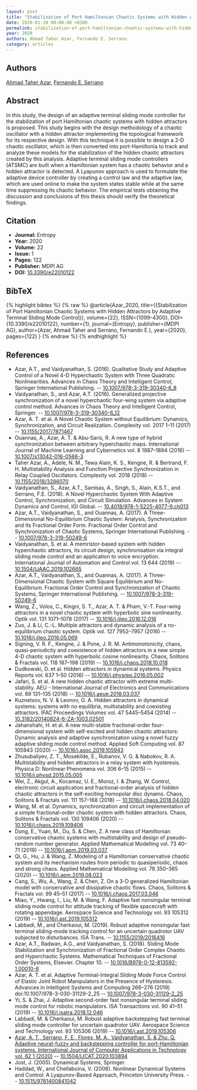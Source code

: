 ```yaml
---
layout: post
title: "Stabilization of Port Hamiltonian Chaotic Systems with Hidden Attractors by Adaptive Terminal Sliding Mode Control"
date: 2020-01-20 00:00:00 +0100
permalink: stabilization-of-port-hamiltonian-chaotic-systems-with-hidden-attractors-by-adaptive-terminal-sliding-mode-control
year: 2020
authors: Ahmad Taher Azar, Fernando E. Serrano
category: articles
---
```

 
## Authors
[Ahmad Taher Azar](authors/ahmad-taher-azar), [Fernando E. Serrano](authors/fernando-e-serrano)
 
## Abstract
In this study, the design of an adaptive terminal sliding mode controller for the stabilization of port Hamiltonian chaotic systems with hidden attractors is proposed. This study begins with the design methodology of a chaotic oscillator with a hidden attractor implementing the topological framework for its respective design. With this technique it is possible to design a 2-D chaotic oscillator, which is then converted into port-Hamiltonia to track and analyze these models for the stabilization of the hidden chaotic attractors created by this analysis. Adaptive terminal sliding mode controllers (ATSMC) are built when a Hamiltonian system has a chaotic behavior and a hidden attractor is detected. A Lyapunov approach is used to formulate the adaptive device controller by creating a control law and the adaptive law, which are used online to make the system states stable while at the same time suppressing its chaotic behavior. The empirical tests obtaining the discussion and conclusions of this thesis should verify the theoretical findings.
 
## Citation
- **Journal:** Entropy
- **Year:** 2020
- **Volume:** 22
- **Issue:** 1
- **Pages:** 122
- **Publisher:** MDPI AG
- **DOI:** [10.3390/e22010122](https://doi.org/10.3390/e22010122)
 
## BibTeX
{% highlight bibtex %}
{% raw %}
@article{Azar_2020,
  title={{Stabilization of Port Hamiltonian Chaotic Systems with Hidden Attractors by Adaptive Terminal Sliding Mode Control}},
  volume={22},
  ISSN={1099-4300},
  DOI={10.3390/e22010122},
  number={1},
  journal={Entropy},
  publisher={MDPI AG},
  author={Azar, Ahmad Taher and Serrano, Fernando E.},
  year={2020},
  pages={122}
}
{% endraw %}
{% endhighlight %}
 
## References
- Azar, A.T., and Vaidyanathan, S. (2016). Qualitative Study and Adaptive Control of a Novel 4-D Hyperchaotic System with Three Quadratic Nonlinearities. Advances in Chaos Theory and Intelligent Control, Springer International Publishing. -- [10.1007/978-3-319-30340-6_8](https://doi.org/10.1007/978-3-319-30340-6_8)
- Vaidyanathan, S., and Azar, A.T. (2016). Generalized projective synchronization of a novel hyperchaotic four-wing system via adaptive control method. Advances in Chaos Theory and Intelligent Control, Springer. -- [10.1007/978-3-319-30340-6_12](https://doi.org/10.1007/978-3-319-30340-6_12)
- Azar, A. T. et al. A Novel Chaotic System without Equilibrium: Dynamics, Synchronization, and Circuit Realization. Complexity vol. 2017 1–11 (2017) -- [10.1155/2017/7871467](https://doi.org/10.1155/2017/7871467)
- Ouannas, A., Azar, A. T. & Abu-Saris, R. A new type of hybrid synchronization between arbitrary hyperchaotic maps. International Journal of Machine Learning and Cybernetics vol. 8 1887–1894 (2016) -- [10.1007/s13042-016-0566-3](https://doi.org/10.1007/s13042-016-0566-3)
- Taher Azar, A., Adele, N. M., Tewa Alain, K. S., Kengne, R. & Bertrand, F. H. Multistability Analysis and Function Projective Synchronization in Relay Coupled Oscillators. Complexity vol. 2018 (2018) -- [10.1155/2018/3286070](https://doi.org/10.1155/2018/3286070)
- Vaidyanathan, S., Azar, A.T., Sambas, A., Singh, S., Alain, K.S.T., and Serrano, F.E. (2018). A Novel Hyperchaotic System With Adaptive Control, Synchronization, and Circuit Simulation. Advances in System Dynamics and Control, IGI Global. -- [10.4018/978-1-5225-4077-9.ch013](https://doi.org/10.4018/978-1-5225-4077-9.ch013)
- Azar, A.T., Vaidyanathan, S., and Ouannas, A. (2017). A Three-Dimensional No-Equilibrium Chaotic System: Analysis, Synchronization and Its Fractional Order Form. Fractional Order Control and Synchronization of Chaotic Systems, Springer International Publishing. -- [10.1007/978-3-319-50249-6](https://doi.org/10.1007/978-3-319-50249-6)
- Vaidyanathan, S. et al. A memristor-based system with hidden hyperchaotic attractors, its circuit design, synchronisation via integral sliding mode control and an application to voice encryption. International Journal of Automation and Control vol. 13 644 (2019) -- [10.1504/IJAAC.2019.102665](https://doi.org/10.1504/IJAAC.2019.102665)
- Azar, A.T., Vaidyanathan, S., and Ouannas, A. (2017). A Three-Dimensional Chaotic System with Square Equilibrium and No-Equilibrium. Fractional Order Control and Synchronization of Chaotic Systems, Springer International Publishing. -- [10.1007/978-3-319-50249-6](https://doi.org/10.1007/978-3-319-50249-6)
- Wang, Z., Volos, C., Kingni, S. T., Azar, A. T. & Pham, V.-T. Four-wing attractors in a novel chaotic system with hyperbolic sine nonlinearity. Optik vol. 131 1071–1078 (2017) -- [10.1016/j.ijleo.2016.12.016](https://doi.org/10.1016/j.ijleo.2016.12.016)
- Zuo, J. & Li, C.-L. Multiple attractors and dynamic analysis of a no-equilibrium chaotic system. Optik vol. 127 7952–7957 (2016) -- [10.1016/j.ijleo.2016.05.069](https://doi.org/10.1016/j.ijleo.2016.05.069)
- Signing, V. R. F., Kengne, J. & Pone, J. R. M. Antimonotonicity, chaos, quasi-periodicity and coexistence of hidden attractors in a new simple 4-D chaotic system with hyperbolic cosine nonlinearity. Chaos, Solitons &amp; Fractals vol. 118 187–198 (2019) -- [10.1016/j.chaos.2018.10.018](https://doi.org/10.1016/j.chaos.2018.10.018)
- Dudkowski, D. et al. Hidden attractors in dynamical systems. Physics Reports vol. 637 1–50 (2016) -- [10.1016/j.physrep.2016.05.002](https://doi.org/10.1016/j.physrep.2016.05.002)
- Jafari, S. et al. A new hidden chaotic attractor with extreme multi-stability. AEU - International Journal of Electronics and Communications vol. 89 131–135 (2018) -- [10.1016/j.aeue.2018.03.037](https://doi.org/10.1016/j.aeue.2018.03.037)
- Kuznetsov, N. V. & Leonov, G. A. Hidden attractors in dynamical systems: systems with no equilibria, multistability and coexisting attractors. IFAC Proceedings Volumes vol. 47 5445–5454 (2014) -- [10.3182/20140824-6-ZA-1003.02501](https://doi.org/10.3182/20140824-6-ZA-1003.02501)
- Jahanshahi, H. et al. A new multi-stable fractional-order four-dimensional system with self-excited and hidden chaotic attractors: Dynamic analysis and adaptive synchronization using a novel fuzzy adaptive sliding mode control method. Applied Soft Computing vol. 87 105943 (2020) -- [10.1016/j.asoc.2019.105943](https://doi.org/10.1016/j.asoc.2019.105943)
- Zhusubaliyev, Z. T., Mosekilde, E., Rubanov, V. G. & Nabokov, R. A. Multistability and hidden attractors in a relay system with hysteresis. Physica D: Nonlinear Phenomena vol. 306 6–15 (2015) -- [10.1016/j.physd.2015.05.005](https://doi.org/10.1016/j.physd.2015.05.005)
- Wei, Z., Akgul, A., Kocamaz, U. E., Moroz, I. & Zhang, W. Control, electronic circuit application and fractional-order analysis of hidden chaotic attractors in the self-exciting homopolar disc dynamo. Chaos, Solitons &amp; Fractals vol. 111 157–168 (2018) -- [10.1016/j.chaos.2018.04.020](https://doi.org/10.1016/j.chaos.2018.04.020)
- Wang, M. et al. Dynamics, synchronization and circuit implementation of a simple fractional-order chaotic system with hidden attractors. Chaos, Solitons &amp; Fractals vol. 130 109406 (2020) -- [10.1016/j.chaos.2019.109406](https://doi.org/10.1016/j.chaos.2019.109406)
- Dong, E., Yuan, M., Du, S. & Chen, Z. A new class of Hamiltonian conservative chaotic systems with multistability and design of pseudo-random number generator. Applied Mathematical Modelling vol. 73 40–71 (2019) -- [10.1016/j.apm.2019.03.037](https://doi.org/10.1016/j.apm.2019.03.037)
- Qi, G., Hu, J. & Wang, Z. Modeling of a Hamiltonian conservative chaotic system and its mechanism routes from periodic to quasiperiodic, chaos and strong chaos. Applied Mathematical Modelling vol. 78 350–365 (2020) -- [10.1016/j.apm.2019.08.023](https://doi.org/10.1016/j.apm.2019.08.023)
- Cang, S., Wu, A., Wang, Z. & Chen, Z. On a 3-D generalized Hamiltonian model with conservative and dissipative chaotic flows. Chaos, Solitons &amp; Fractals vol. 99 45–51 (2017) -- [10.1016/j.chaos.2017.03.046](https://doi.org/10.1016/j.chaos.2017.03.046)
- Miao, Y., Hwang, I., Liu, M. & Wang, F. Adaptive fast nonsingular terminal sliding mode control for attitude tracking of flexible spacecraft with rotating appendage. Aerospace Science and Technology vol. 93 105312 (2019) -- [10.1016/j.ast.2019.105312](https://doi.org/10.1016/j.ast.2019.105312)
- Labbadi, M., and Cherkaoui, M. (2019). Robust adaptive nonsingular fast terminal sliding-mode tracking control for an uncertain quadrotor UAV subjected to disturbances. ISA Trans. -- [10.1155/2019/2016416](https://doi.org/10.1155/2019/2016416)
- Azar, A.T., Radwan, A.G., and Vaidyanathan, S. (2018). Sliding Mode Stabilization and Synchronization of Fractional Order Complex Chaotic and Hyperchaotic Systems. Mathematical Techniques of Fractional Order Systems, Elsevier. Chapter 10. -- [10.1016/B978-0-12-813592-1.00010-6](https://doi.org/10.1016/B978-0-12-813592-1.00010-6)
- Azar, A. T. et al. Adaptive Terminal-Integral Sliding Mode Force Control of Elastic Joint Robot Manipulators in the Presence of Hysteresis. Advances in Intelligent Systems and Computing 266–276 (2019) doi:10.1007/978-3-030-31129-2_25 -- [10.1007/978-3-030-31129-2_25](https://doi.org/10.1007/978-3-030-31129-2_25)
- Yi, S. & Zhai, J. Adaptive second-order fast nonsingular terminal sliding mode control for robotic manipulators. ISA Transactions vol. 90 41–51 (2019) -- [10.1016/j.isatra.2018.12.046](https://doi.org/10.1016/j.isatra.2018.12.046)
- Labbadi, M. & Cherkaoui, M. Robust adaptive backstepping fast terminal sliding mode controller for uncertain quadrotor UAV. Aerospace Science and Technology vol. 93 105306 (2019) -- [10.1016/j.ast.2019.105306](https://doi.org/10.1016/j.ast.2019.105306)
- [Azar, A. T., Serrano, F. E., Flores, M. A., Vaidyanathan, S. & Zhu, Q. Adaptive neural-fuzzy and backstepping controller for port-Hamiltonian systems. International Journal of Computer Applications in Technology vol. 62 1 (2020)](adaptive-neural-fuzzy-and-backstepping-controller-for-port-hamiltonian-systems) -- [10.1504/IJCAT.2020.103894](https://doi.org/10.1504/IJCAT.2020.103894)
- Jost, J. (2005). Dynamical Systems, Springer.
- Haddad, W., and Chellaboina, V. (2008). Nonlinear Dynamical Systems and Control: A Lyapunov-Based Approach, Princeton University Press. -- [10.1515/9781400841042](https://doi.org/10.1515/9781400841042)

